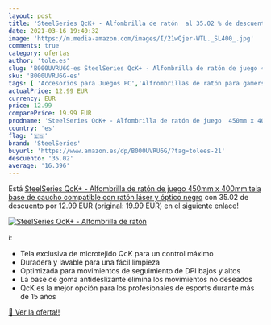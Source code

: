 ```yaml
---
layout: post
title: 'SteelSeries QcK+ - Alfombrilla de ratón  al 35.02 % de descuento'
date: 2021-03-16 19:40:32
image: 'https://m.media-amazon.com/images/I/21wQjer-WTL._SL400_.jpg'
comments: true
category: ofertas
author: 'tole.es'
slug: 'B000UVRU6G-es SteelSeries QcK+ - Alfombrilla de ratón de juego 450mm x...'
sku: 'B000UVRU6G-es'
tags: [ 'Accesorios para Juegos PC','Alfrombrillas de ratón para gamers para PC','Juegos y Accesorios para PC','Videojuegos','ratón','steelseries', ]
actualPrice: 12.99 EUR
currency: EUR
price: 12.99
comparePrice: 19.99 EUR
prodname: 'SteelSeries QcK+ - Alfombrilla de ratón de juego  450mm x 400mm  tela  base de caucho  compatible con ratón láser y óptico  negro'
country: 'es'
flag: '🇪🇸'
brand: 'SteelSeries'
buyurl: 'https://www.amazon.es/dp/B000UVRU6G/?tag=tolees-21'
descuento: '35.02'
average: '16.396'
---
```


Está [SteelSeries QcK+ - Alfombrilla de ratón de juego  450mm x 400mm  tela  base de caucho  compatible con ratón láser y óptico  negro](https://www.amazon.es/dp/B000UVRU6G/?tag=tolees-21) con 35.02 de descuento por 12.99 EUR (original: 19.99 EUR) en el siguiente enlace!

[![SteelSeries QcK+ - Alfombrilla de ratón ](https://m.media-amazon.com/images/I/21wQjer-WTL._SL400_.jpg)](https://www.amazon.es/dp/B000UVRU6G/?tag=tolees-21)

ℹ️:

- Tela exclusiva de microtejido QcK para un control máximo
- Duradera y lavable para una fácil limpieza
- Optimizada para movimientos de seguimiento de DPI bajos y altos
- La base de goma antideslizante elimina los movimientos no deseados
- QcK es la mejor opción para los profesionales de esports durante más de 15 años

[🛒 Ver la oferta!!](https://www.amazon.es/dp/B000UVRU6G/?tag=tolees-21)
